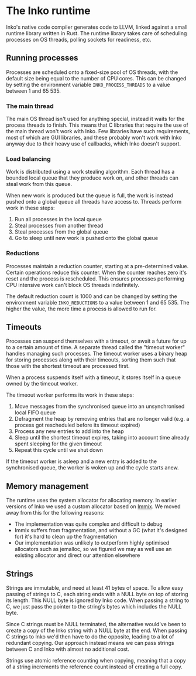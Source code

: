 # The Inko runtime

Inko's native code compiler generates code to LLVM, linked against a small
runtime library written in Rust. The runtime library takes care of scheduling
processes on OS threads, polling sockets for readiness, etc.

## Running processes

Processes are scheduled onto a fixed-size pool of OS threads, with the default
size being equal to the number of CPU cores. This can be changed by setting the
environment variable `INKO_PROCESS_THREADS` to a value between 1 and 65 535.

### The main thread

The main OS thread isn't used for anything special, instead it waits for the
process threads to finish. This means that C libraries that require the use of
the main thread won't work with Inko. Few libraries have such requirements, most
of which are GUI libraries, and these probably won't work with Inko anyway due
to their heavy use of callbacks, which Inko doesn't support.

### Load balancing

Work is distributed using a work stealing algorithm. Each thread has a bounded
local queue that they produce work on, and other threads can steal work from
this queue.

When new work is produced but the queue is full, the work is instead
pushed onto a global queue all threads have access to. Threads perform work in
these steps:

1. Run all processes in the local queue
1. Steal processes from another thread
1. Steal processes from the global queue
1. Go to sleep until new work is pushed onto the global queue

### Reductions

Processes maintain a reduction counter, starting at a pre-determined value.
Certain operations reduce this counter. When the counter reaches zero it's
reset and the process is rescheduled. This ensures processes performing CPU
intensive work can't block OS threads indefinitely.

The default reduction count is 1000 and can be changed by setting the
environment variable `INKO_REDUCTIONS` to a value between 1 and 65 535. The
higher the value, the more time a process is allowed to run for.

## Timeouts

Processes can suspend themselves with a timeout, or await a future for up to a
certain amount of time. A separate thread called the "timeout worker" handles
managing such processes. The timeout worker uses a binary heap for storing
processes along with their timeouts, sorting them such that those with the
shortest timeout are processed first.

When a process suspends itself with a timeout, it stores itself in a queue owned
by the timeout worker.

The timeout worker performs its work in these steps:

1. Move messages from the synchronised queue into an unsynchronised local FIFO
   queue
1. Defragment the heap by removing entries that are no longer valid (e.g. a
   process got rescheduled before its timeout expired)
1. Process any new entries to add into the heap
1. Sleep until the shortest timeout expires, taking into account time already
   spent sleeping for the given timeout
1. Repeat this cycle until we shut down

If the timeout worker is asleep and a new entry is added to the synchronised
queue, the worker is woken up and the cycle starts anew.

## Memory management

The runtime uses the system allocator for allocating memory. In earlier versions
of Inko we used a custom allocator based on
[Immix](https://www.cs.utexas.edu/users/speedway/DaCapo/papers/immix-pldi-2008.pdf).
We moved away from this for the following reasons:

- The implementation was quite complex and difficult to debug
- Immix suffers from fragmentation, and without a GC (what it's designed for)
  it's hard to clean up the fragmentation
- Our implementation was unlikely to outperform highly optimised allocators such
  as jemalloc, so we figured we may as well use an existing allocator and direct
  our attention elsewhere

## Strings

Strings are immutable, and need at least 41 bytes of space. To allow easy
passing of strings to C, each string ends with a NULL byte on top of storing its
length. This NULL byte is ignored by Inko code. When passing a string to C, we
just pass the pointer to the string's bytes which includes the NULL byte.

Since C strings must be NULL terminated, the alternative would've been to create
a copy of the Inko string with a NULL byte at the end. When passing C strings to
Inko we'd then have to do the opposite, leading to a lot of redundant copying.
Our approach instead means we can pass strings between C and Inko with almost no
additional cost.

Strings use atomic reference counting when copying, meaning that a copy of a
string increments the reference count instead of creating a full copy.
